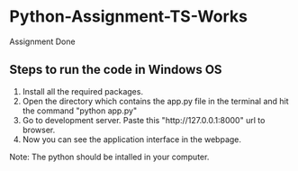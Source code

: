 # Python-Assignment-TS-Works
Assignment Done
<h2>Steps to run the code in Windows OS</h2>
<ol>
  <li>Install all the required packages.</li>
  <li>Open the directory which contains the app.py file in the terminal and hit the command "python app.py"</li>
  <li>Go to development server. Paste this "http://127.0.0.1:8000" url to browser.</li>
  <li>Now you can see the application interface in the webpage.</li>
</ol>
Note: The python should be intalled in your computer. 
